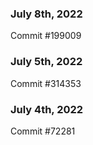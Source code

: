 ### July 8th, 2022

Commit #199009

### July 5th, 2022

Commit #314353


### July 4th, 2022

Commit #72281
